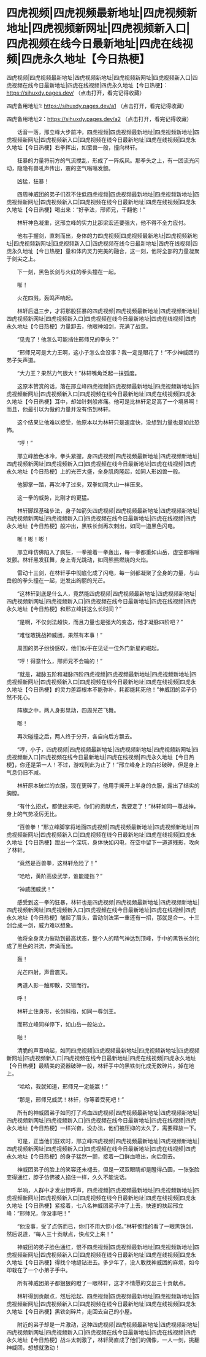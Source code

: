 # 四虎视频|四虎视频最新地址|四虎视频新地址|四虎视频新网址|四虎视频新入口|四虎视频在线今日最新地址|四虎在线视频|四虎永久地址【今日热梗】




四虎视频|四虎视频最新地址|四虎视频新地址|四虎视频新网址|四虎视频新入口|四虎视频在线今日最新地址|四虎在线视频|四虎永久地址【今日热梗】：https://sihuxdy.pages.dev/ （点击打开，看完记得收藏）

四虎备用地址1: https://sihuxdy.pages.dev/a1 （点击打开，看完记得收藏）

四虎备用地址2：https://sihuxdy.pages.dev/a2 （点击打开，看完记得收藏）






　　话音一落，邢立峰大步前冲，四虎视频|四虎视频最新地址|四虎视频新地址|四虎视频新网址|四虎视频新入口|四虎视频在线今日最新地址|四虎在线视频|四虎永久地址【今日热梗】右拳挥出，如蛮兽一般，撞向林轩。

　　狂暴的力量将前方的气流搅乱，形成了一阵疾风。那拳头之上，有一团流光闪动，隐隐有兽吼声传出，震的空气嗡嗡发颤。

　　凶猛，狂暴！

　　四周神威团的弟子们忍不住低四虎视频|四虎视频最新地址|四虎视频新地址|四虎视频新网址|四虎视频新入口|四虎视频在线今日最新地址|四虎在线视频|四虎永久地址【今日热梗】喝出来：“好拳法，邢师兄，干翻他！”

　　林轩神色凝重，这邢立峰的实力比那梁宏还要强大，他不得不全力应付。

　　他右手握剑，直刺而出，身体的力四虎视频|四虎视频最新地址|四虎视频新地址|四虎视频新网址|四虎视频新入口|四虎视频在线今日最新地址|四虎在线视频|四虎永久地址【今日热梗】量和体内灵力完美的融合，这一刻，他将全部的力量凝聚于剑尖之上。

　　下一刻，黑色长剑与火红的拳头撞在一起。

　　嘭！

　　火花四溅，轰鸣声响起。

　　林轩后退三步，才将那股狂暴的四虎视频|四虎视频最新地址|四虎视频新地址|四虎视频新网址|四虎视频新入口|四虎视频在线今日最新地址|四虎在线视频|四虎永久地址【今日热梗】力量卸去，他眼神如剑，充满了战意。

　　“见鬼了！他怎么可能挡住邢师兄的拳头？”

　　“邢师兄可是大力王啊，这小子怎么会没事？我一定是眼花了！”不少神威团的弟子失声道。

　　“大力王？果然力气很大！”林轩嘴角泛起一抹弧度。

　　这原本赞赏的话，落在邢立峰四虎视频|四虎视频最新地址|四虎视频新地址|四虎视频新网址|四虎视频新入口|四虎视频在线今日最新地址|四虎在线视频|四虎永久地址【今日热梗】耳中，却如针刺般疼痛。他可是比林轩足足高了一个境界啊！而且，他最引以为傲的力量并没有伤到林轩。

　　这个结果让他难以接受，他原本以为林轩只是速度快，没想到力量也是如此恐怖。

　　“哼！”

　　邢立峰脸色冰冷，拳头紧握，身四虎视频|四虎视频最新地址|四虎视频新地址|四虎视频新网址|四虎视频新入口|四虎视频在线今日最新地址|四虎在线视频|四虎永久地址【今日热梗】上的光芒大盛，全身肌肉隆起，如同人形凶兽一般。

　　他脚掌一踏，再次冲了过来，双拳如同大山一样压来。

　　这一拳的威势，比刚才的更猛。

　　林轩脚踩基础步法，身子如箭矢四虎视频|四虎视频最新地址|四虎视频新地址|四虎视频新网址|四虎视频新入口|四虎视频在线今日最新地址|四虎在线视频|四虎永久地址【今日热梗】般冲出，黑铁长剑再次刺出，如同一道黑色闪电。

　　嘭！嘭！嘭！

　　邢立峰仿佛陷入了疯狂，一拳接着一拳轰出，每一拳都重如山岳，虚空都嗡嗡发颤。林轩黑发狂舞，身上青光跳动，如同熊熊燃烧的火焰。

　　雷动十三剑，在林轩手中彻底化成了闪电，每一剑都凝聚了全身的力量，与山岳般的拳头撞在一起，迸发出绚丽的光芒。

　　“这林轩到底是什么人，竟然能四虎视频|四虎视频最新地址|四虎视频新地址|四虎视频新网址|四虎视频新入口|四虎视频在线今日最新地址|四虎在线视频|四虎永久地址【今日热梗】和邢立峰拼这么长时间？”

　　“是啊，不仅剑法超快，而且力量也是强大的变态，他才凝脉四阶吧？”

　　“难怪敢挑战神威团，果然有本事！”

　　周围的弟子纷纷感叹，他们似乎在见证一位外门新星的崛起。

　　“哼！得意什么，邢师兄不会输的！”

　　“就是，凝脉五阶和凝脉四阶四虎视频|四虎视频最新地址|四虎视频新地址|四虎视频新网址|四虎视频新入口|四虎视频在线今日最新地址|四虎在线视频|四虎永久地址【今日热梗】的灵力差距根本不能弥补，耗都能耗死他！”神威团的弟子仍然不死心。

　　阵旗之中，两人身影晃动，四周光芒飞舞。

　　嘭！

　　再次碰撞之后，两人终于分开，各自向后方飘去。

　　“哼，小子，四虎视频|四虎视频最新地址|四虎视频新地址|四虎视频新网址|四虎视频新入口|四虎视频在线今日最新地址|四虎在线视频|四虎永久地址【今日热梗】，你还是第一人！不过，游戏到此为止了！”邢立峰身上的白衫破碎，但是身上气息仍旧不减。

　　林轩原本破烂的衣服，现在更碎了，他用手撕开上半身的衣服，露出了结实的胸膛。

　　“有什么招式，都使出来吧，你们的贡献点，我要定了！”林轩如同一尊战神，身上的气势凌厉无比。

　　“百兽拳！”邢立峰脚掌将地面四虎视频|四虎视频最新地址|四虎视频新地址|四虎视频新网址|四虎视频新入口|四虎视频在线今日最新地址|四虎在线视频|四虎永久地址【今日热梗】蹬出一个深坑，身体快如闪电，在空中留下一道道残影，攻向了林轩。

　　“竟然是百兽拳，这林轩危险了！”

　　“哈哈，黄阶高级武学，谁能能挡？”

　　“神威团威武！”

　　感受到这一拳的狂暴，林轩也是四虎视频|四虎视频最新地址|四虎视频新地址|四虎视频新网址|四虎视频新入口|四虎视频在线今日最新地址|四虎在线视频|四虎永久地址【今日热梗】皱起了眉头，雷动剑法第一重还有一招，那就是合一。十三剑合成一剑，威力难以想象。

　　他将全身灵力催动到最高状态，整个人的精气神达到顶峰，手中的黑铁长剑化成了黑色的洪流，奔涌而出。

　　轰！

　　光芒四射，声音震天。

　　两道人影一触即散，交错而行。

　　呼！

　　林轩止住身形，长剑斜指，如同一尊剑王。

　　而邢立峰同样停下，如山岳一般站立。

　　啪！

　　清脆的声音响起，如同四虎视频|四虎视频最新地址|四虎视频新地址|四虎视频新网址|四虎视频新入口|四虎视频在线今日最新地址|四虎在线视频|四虎永久地址【今日热梗】最精美的瓷器破碎一般，林轩手中的黑铁剑化成无数碎片，掉在地上。

　　“哈哈，我就知道，邢师兄一定能赢！”

　　“那是，邢师兄威武！林轩，你等着受死吧！”

　　所有的神威团弟子如同打了鸡血四虎视频|四虎视频最新地址|四虎视频新地址|四虎视频新网址|四虎视频新入口|四虎视频在线今日最新地址|四虎在线视频|四虎永久地址【今日热梗】一样兴奋，没办法，他们被压抑的太久了，需要释放一下。

　　可是，正当他们狂欢时，邢立峰四虎视频|四虎视频最新地址|四虎视频新地址|四虎视频新网址|四虎视频新入口|四虎视频在线今日最新地址|四虎在线视频|四虎永久地址【今日热梗】的身子猛然一颤，接着一口鲜血喷出，向后倒去。

　　神威团弟子的脸上的笑容还未褪去，但是一双双眼睛却是瞪得凸圆，一张张脸变得通红，脖子仿佛被人掐住一样，久久不能说话。

　　半响，人群中才发出惊呼声，四虎视频|四虎视频最新地址|四虎视频新地址|四虎视频新网址|四虎视频新入口|四虎视频在线今日最新地址|四虎在线视频|四虎永久地址【今日热梗】紧接着，七八名神威团弟子冲了上去，快速的扶起邢立峰：“邢师兄，你没事吧！”

　　“他没事，受了点伤而已，你们不用大惊小怪。”林轩惋惜的看了一眼黑铁剑，然后说道，“每人三十贡献点，快点交上来！”

　　神威团的弟子脸色通红，恨不四虎视频|四虎视频最新地址|四虎视频新地址|四虎视频新网址|四虎视频新入口|四虎视频在线今日最新地址|四虎在线视频|四虎永久地址【今日热梗】得找个地缝钻进去。多少年了，没人敢找神威团的麻烦，如今却栽在了一个小弟子手中。

　　所有神威团弟子都狠狠的瞪了一眼林轩，这才不情愿的交出三十贡献点。

　　林轩得到贡献点，然后拾起、四虎视频|四虎视频最新地址|四虎视频新地址|四虎视频新网址|四虎视频新入口|四虎视频在线今日最新地址|四虎在线视频|四虎永久地址【今日热梗】黑铁剑碎片，走回去自己的小屋。

　　附近的弟子却是一片激动，这种四虎视频|四虎视频最新地址|四虎视频新地址|四虎视频新网址|四虎视频新入口|四虎视频在线今日最新地址|四虎在线视频|四虎永久地址【今日热梗】战斗太刺激了，林轩简直成了他们的偶像，一人一剑，挑翻神威团，想想就激动！
